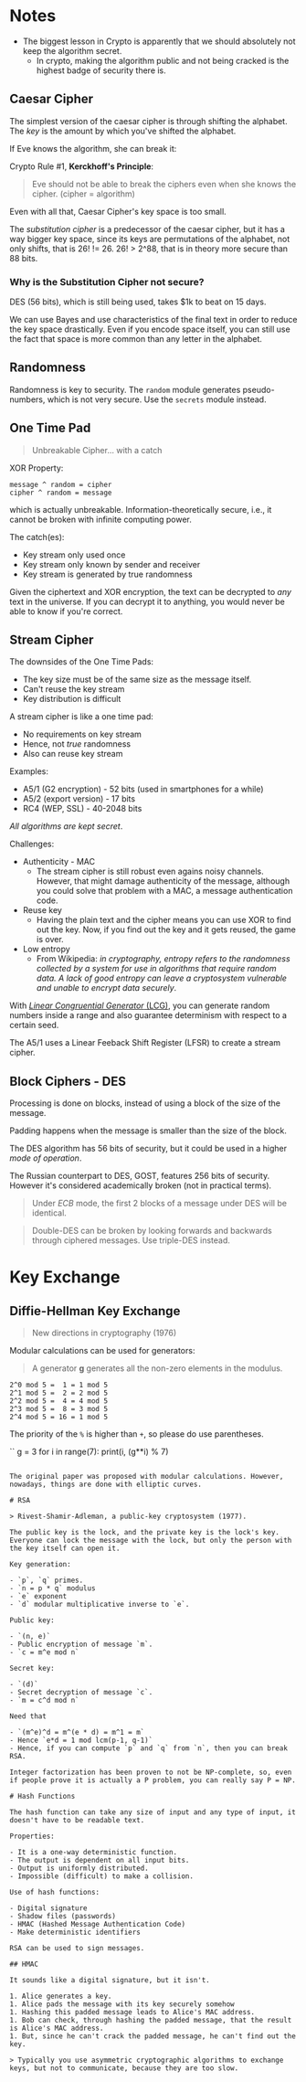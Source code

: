 # Notes

- The biggest lesson in Crypto is apparently that we should absolutely not keep the algorithm secret.
    - In crypto, making the algorithm public and not being cracked is the highest badge of security there is.

## Caesar Cipher

The simplest version of the caesar cipher is through shifting the alphabet. The *key* is the amount by which you've shifted the alphabet.

If Eve knows the algorithm, she can break it:

Crypto Rule #1, **Kerckhoff's Principle**:

> Eve should not be able to break the ciphers even when she knows the cipher. (cipher = algorithm)

Even with all that, Caesar Cipher's key space is too small.

The *substitution cipher* is a predecessor of the caesar cipher, but it has a way bigger key space, since its keys are permutations of the alphabet, not only shifts, that is 26! != 26. 26! > 2^88, that is in theory more secure than 88 bits.

### Why is the Substitution Cipher not secure?

DES (56 bits), which is still being used, takes $1k to beat on 15 days.

We can use Bayes and use characteristics of the final text in order to reduce the key space drastically. Even if you encode space itself, you can still use the fact that space is more common than any letter in the alphabet.

## Randomness

Randomness is key to security. The `random` module generates pseudo-numbers, which is not very secure. Use the `secrets` module instead.

## One Time Pad

> Unbreakable Cipher... with a catch

XOR Property:

```none
message ^ random = cipher
cipher ^ random = message
```

which is actually unbreakable. Information-theoretically secure, i.e., it cannot be broken with infinite computing power.

The catch(es):

- Key stream only used once
- Key stream only known by sender and receiver
- Key stream is generated by true randomness

Given the ciphertext and XOR encryption, the text can be decrypted to *any* text in the universe. If you can decrypt it to anything, you would never be able to know if you're correct.

## Stream Cipher

The downsides of the One Time Pads:

- The key size must be of the same size as the message itself.
- Can't reuse the key stream
- Key distribution is difficult

A stream cipher is like a one time pad:

- No requirements on key stream
- Hence, not *true* randomness
- Also can reuse key stream

Examples:

- A5/1 (G2 encryption) - 52 bits (used in smartphones for a while)
- A5/2 (export version) - 17 bits
- RC4 (WEP, SSL) - 40-2048 bits

*All algorithms are kept secret*.

Challenges:

- Authenticity - MAC
    - The stream cipher is still robust even agains noisy channels. However, that might damage authenticity of the message, although you could solve that problem with a MAC, a message authentication code.
- Reuse key
    - Having the plain text and the cipher means you can use XOR to find out the key. Now, if you find out the key and it gets reused, the game is over.
- Low entropy
    - From Wikipedia: *in cryptography, entropy refers to the randomness collected by a system for use in algorithms that require random data. A lack of good entropy can leave a cryptosystem vulnerable and unable to encrypt data securely*.

With [*Linear Congruential Generator* (LCG)][lcg], you can generate random numbers inside a range and also guarantee determinism with respect to a certain seed.

[lcg]: https://en.wikipedia.org/wiki/Linear_congruential_generator

The A5/1 uses a Linear Feeback Shift Register (LFSR) to create a stream cipher.

## Block Ciphers - DES

Processing is done on blocks, instead of using a block of the size of the message.

Padding happens when the message is smaller than the size of the block.

The DES algorithm has 56 bits of security, but it could be used in a higher *mode of operation*.

The Russian counterpart to DES, GOST, features 256 bits of security. However it's considered academically broken (not in practical terms).

> Under *ECB* mode, the first 2 blocks of a message under DES will be identical.

> Double-DES can be broken by looking forwards and backwards through ciphered messages. Use triple-DES instead.

# Key Exchange

## Diffie-Hellman Key Exchange

> New directions in cryptography (1976)

Modular calculations can be used for generators:

> A generator **g** generates all the non-zero elements in the modulus.

```none
2^0 mod 5 =  1 = 1 mod 5
2^1 mod 5 =  2 = 2 mod 5
2^2 mod 5 =  4 = 4 mod 5
2^3 mod 5 =  8 = 3 mod 5
2^4 mod 5 = 16 = 1 mod 5
```

The priority of the `%` is higher than `+`, so please do use parentheses.

``
g = 3
for i in range(7):
    print(i, (g**i) % 7)
``````

The original paper was proposed with modular calculations. However, nowadays, things are done with elliptic curves.

# RSA

> Rivest-Shamir-Adleman, a public-key cryptosystem (1977).

The public key is the lock, and the private key is the lock's key. Everyone can lock the message with the lock, but only the person with the key itself can open it.

Key generation:

- `p`, `q` primes.
- `n = p * q` modulus
- `e` exponent
- `d` modular multiplicative inverse to `e`.

Public key:

- `(n, e)`
- Public encryption of message `m`.
- `c = m^e mod n`

Secret key:

- `(d)`
- Secret decryption of message `c`.
- `m = c^d mod n`

Need that

- `(m^e)^d = m^(e * d) = m^1 = m`
- Hence `e*d = 1 mod lcm(p-1, q-1)`
- Hence, if you can compute `p` and `q` from `n`, then you can break RSA.

Integer factorization has been proven to not be NP-complete, so, even if people prove it is actually a P problem, you can really say P = NP.

# Hash Functions

The hash function can take any size of input and any type of input, it doesn't have to be readable text.

Properties:

- It is a one-way deterministic function.
- The output is dependent on all input bits.
- Output is uniformly distributed.
- Impossible (difficult) to make a collision.

Use of hash functions:

- Digital signature
- Shadow files (passwords)
- HMAC (Hashed Message Authentication Code)
- Make deterministic identifiers

RSA can be used to sign messages.

## HMAC

It sounds like a digital signature, but it isn't.

1. Alice generates a key.
1. Alice pads the message with its key securely somehow
1. Hashing this padded message leads to Alice's MAC address.
1. Bob can check, through hashing the padded message, that the result is Alice's MAC address.
1. But, since he can't crack the padded message, he can't find out the key.

> Typically you use asymmetric cryptographic algorithms to exchange keys, but not to communicate, because they are too slow.
